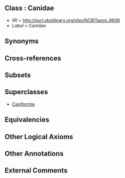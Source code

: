 
## Class : Canidae

 * *IRI* = http://purl.obolibrary.org/obo/NCBITaxon_9608
 * *Label* = Canidae

## Synonyms


## Cross-references


## Subsets


## Superclasses

 * [Caniformia](../../NCBITaxon/84/NCBITaxon_379584.md)

## Equivalencies


## Other Logical Axioms


## Other Annotations


## External Comments

